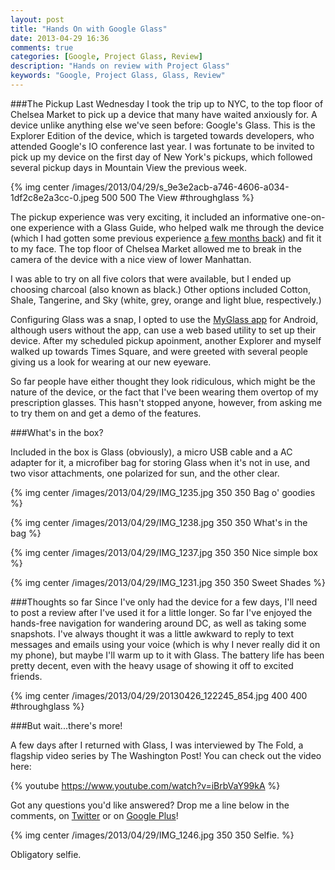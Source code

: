 ```yaml
---
layout: post
title: "Hands On with Google Glass"
date: 2013-04-29 16:36
comments: true
categories: [Google, Project Glass, Review]
description: "Hands on review with Project Glass"
keywords: "Google, Project Glass, Glass, Review"
---
```


###The Pickup
Last Wednesday I took the trip up to NYC, to the top floor of Chelsea Market to pick up a device that many have waited anxiously for. A device unlike anything else we've seen before: Google's Glass. This is the Explorer Edition of the device, which is targeted towards developers, who attended Google's IO conference last year. I was fortunate to be invited to pick up my device on the first day of New York's pickups, which followed several pickup days in Mountain View the previous week. 

{% img center /images/2013/04/29/s_9e3e2acb-a746-4606-a034-1df2c8e2a3cc-0.jpeg 500 500 The View #throughglass %}

<!-- more -->

The pickup experience was very exciting, it included an informative one-on-one experience with a Glass Guide, who helped walk me through the device (which I had gotten some previous experience [a few months back]()) and fit it to my face. The top floor of Chelsea Market allowed me to break in the camera of the device with a nice view of lower Manhattan.

I was able to try on all five colors that were available, but I ended up choosing charcoal (also known as black.) Other options included Cotton, Shale, Tangerine, and Sky (white, grey, orange and light blue, respectively.) 

Configuring Glass was a snap, I opted to use the [MyGlass app]() for Android, although users without the app, can use a web based utility to set up their device. After my scheduled pickup apoinment, another Explorer and myself walked up towards Times Square, and were greeted with several people giving us a look for wearing at our new eyeware. 

So far people have either thought they look ridiculous, which might be the nature of the device, or the fact that I've been wearing them overtop of my prescription glasses. This hasn't stopped anyone, however, from asking me to try them on and get a demo of the features. 

###What's in the box?

Included in the box is Glass (obviously), a micro USB cable and a AC adapter for it, a microfiber bag for storing Glass when it's not in use, and two visor attachments, one polarized for sun, and the other clear. 

{% img center /images/2013/04/29/IMG_1235.jpg 350 350 Bag o' goodies %}

{% img center /images/2013/04/29/IMG_1238.jpg 350 350 What's in the bag %}

{% img center /images/2013/04/29/IMG_1237.jpg 350 350 Nice simple box %}

{% img center /images/2013/04/29/IMG_1231.jpg 350 350 Sweet Shades %}

###Thoughts so far
Since I've only had the device for a few days, I'll need to post a review after I've used it for a little longer. So far I've enjoyed the hands-free navigation for wandering around DC, as well as taking some snapshots. I've always thought it was a little awkward to reply to text messages and emails using your voice (which is why I never really did it on my phone), but maybe I'll warm up to it with Glass. The battery life has been pretty decent, even with the heavy usage of showing it off to excited friends. 

{% img center /images/2013/04/29/20130426_122245_854.jpg 400 400 #throughglass %}

###But wait...there's more!

A few days after I returned with Glass, I was interviewed by The Fold, a flagship video series by The Washington Post! You can check out the video here:

{% youtube https://www.youtube.com/watch?v=iBrbVaY99kA %}

Got any questions you'd like answered? Drop me a line below in the comments, on [Twitter](https://twitter.com/m_evans10) or on [Google Plus](https://plus.google.com/114052868601022948953/posts)! 

{% img center /images/2013/04/29/IMG_1246.jpg 350 350 Selfie. %}

Obligatory selfie.